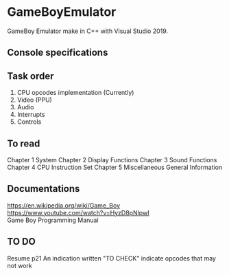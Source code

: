# GameBoyEmulator

GameBoy Emulator make in C++ with Visual Studio 2019.

## Console specifications

## Task order
1. CPU opcodes implementation (Currently)
2. Video (PPU)
3. Audio
4. Interrupts
5. Controls

## To read
Chapter 1 System
Chapter 2 Display Functions
Chapter 3 Sound Functions 
Chapter 4 CPU Instruction Set
Chapter 5 Miscellaneous General Information 

## Documentations  
https://en.wikipedia.org/wiki/Game_Boy  
https://www.youtube.com/watch?v=HyzD8pNlpwI  
Game Boy Programming Manual  

## TO DO
Resume p21
An indication written "TO CHECK" indicate opcodes that may not work